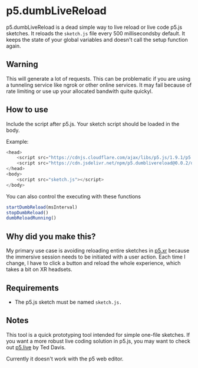 # p5.dumbLiveReload
p5.dumbLiveReload is a dead simple way to live reload or live code p5.js sketches. It reloads the `sketch.js` file every 500 millisecondsby default. It keeps the state of your global variables and doesn't call the setup function again.

## Warning
This will generate a lot of requests. This can be problematic if you are using a tunneling service like ngrok or other online services. It may fail because of rate limiting or use up your allocated bandwith quite quickyl.

## How to use
Include the script after p5.js. Your sketch script should be loaded in the body.

Example:
```js
<head>
    <script src="https://cdnjs.cloudflare.com/ajax/libs/p5.js/1.9.1/p5.min.js"></script>
    <script src="https://cdn.jsdelivr.net/npm/p5.dumblivereload@0.0.2/dist/p5dumbLiveReload.js"></script> 
</head>
<body>
    <script src="sketch.js"></script>
</body>
```

You can also control the executing with these functions

```js
startDumbReload(msInterval) 
stopDumbReload()  
dumbReloadRunning()
```

## Why did you make this?
My primary use case is avoiding reloading entire sketches in [p5.xr](https://p5xr.org/#/) because the immersive session needs to be initiated with a user action. Each time I change, I have to click a button and reload the whole experience, which takes a bit on XR headsets. 

## Requirements
* The p5.js sketch must be named `sketch.js.`

## Notes
This tool is a quick prototyping tool intended for simple one-file sketches. If you want a more robust live coding solution in p5.js, you may want to check out [p5.live](https://teddavis.org/p5live/) by Ted Davis.

Currently it doesn't work with the p5 web editor.
